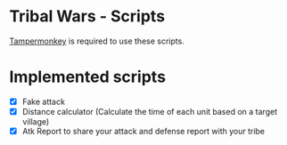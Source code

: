 # Tribal Wars - Scripts

[Tampermonkey](https://www.tampermonkey.net/) is required to use these scripts.

# Implemented scripts

- [X] Fake attack
- [X] Distance calculator (Calculate the time of each unit based on a target village)
- [X] Atk Report to share your attack and defense report with your tribe